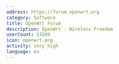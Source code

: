 ```yaml
---
address: https://forum.openwrt.org
category: Software
title: OpenWrt Forum
description: OpenWrt - Wireless Freedom
userCount: 13209
icon: openwrt.png
activity: very high
language: en
---
```

